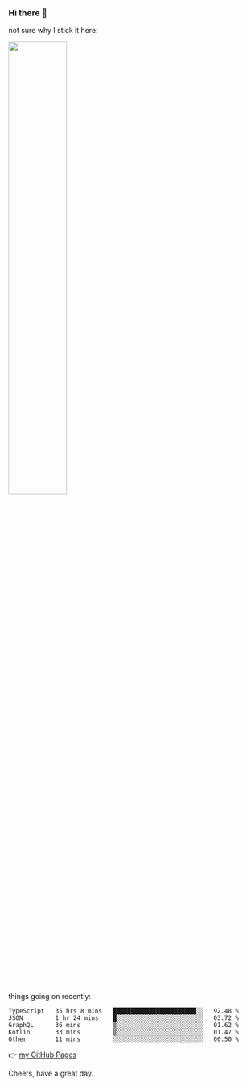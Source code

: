 ### Hi there 👋

not sure why I stick it here:

[<img width="48%" src="https://github-readme-stats.vercel.app/api?username=ykzhukian&show_icons=true&theme=dracula">](https://github.com/anuraghazra/github-readme-stats)


things going on recently:

<!--START_SECTION:waka-->

```text
TypeScript   35 hrs 8 mins   ███████████████████████░░   92.48 %
JSON         1 hr 24 mins    █░░░░░░░░░░░░░░░░░░░░░░░░   03.72 %
GraphQL      36 mins         ▒░░░░░░░░░░░░░░░░░░░░░░░░   01.62 %
Kotlin       33 mins         ▒░░░░░░░░░░░░░░░░░░░░░░░░   01.47 %
Other        11 mins         ░░░░░░░░░░░░░░░░░░░░░░░░░   00.50 %
```

<!--END_SECTION:waka-->

👉 [my GitHub Pages](https://ykzhukian.github.io)

Cheers, have a great day.

